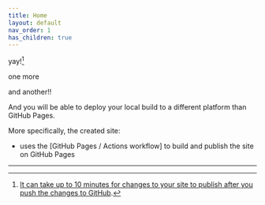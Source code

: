 ```yaml
---
title: Home
layout: default
nav_order: 1
has_children: true
---
```


yay![^1]

one more

and another!!

And you will be able to deploy your local build to a different platform than GitHub Pages.

More specifically, the created site:

- uses the [GitHub Pages / Actions workflow] to build and publish the site on GitHub Pages

---

[^1]: [It can take up to 10 minutes for changes to your site to publish after you push the changes to GitHub](https://docs.github.com/en/pages/setting-up-a-github-pages-site-with-jekyll/creating-a-github-pages-site-with-jekyll#creating-your-site).

[GitHub Pages]: https://docs.github.com/en/pages
